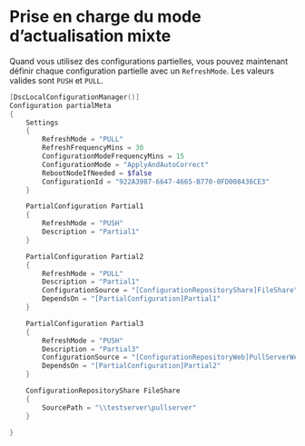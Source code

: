 # Prise en charge du mode d’actualisation mixte

Quand vous utilisez des configurations partielles, vous pouvez maintenant définir chaque configuration partielle avec un `RefreshMode`. Les valeurs valides sont `PUSH` et `PULL`.

```powershell
[DscLocalConfigurationManager()]
Configuration partialMeta
{
    Settings
    {
        RefreshMode = "PULL"
        RefreshFrequencyMins = 30
        ConfigurationModeFrequencyMins = 15
        ConfigurationMode = "ApplyAndAutoCorrect"
        RebootNodeIfNeeded = $false
        ConfigurationId = "922A3987-6647-4665-B770-0FD008436CE3"
    }

    PartialConfiguration Partial1
    {
        RefreshMode = "PUSH"
        Description = "Partial1"
    }

    PartialConfiguration Partial2
    {
        RefreshMode = "PULL"
        Description = "Partial1"
        ConfigurationSource = "[ConfigurationRepositoryShare]FileShare"
        DependsOn = "[PartialConfiguration]Partial1"
    }

    PartialConfiguration Partial3
    {
        RefreshMode = "PUSH"
        Description = "Partial3"
        ConfigurationSource = "[ConfigurationRepositoryWeb]PullServerWeb1"
        DependsOn = "[PartialConfiguration]Partial2"
    }

    ConfigurationRepositoryShare FileShare
    {
        SourcePath = "\\testserver\pullserver"
    }

}
```
<!--HONumber=Mar16_HO2-->
